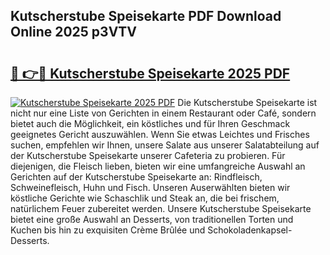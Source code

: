 ## Kutscherstube Speisekarte PDF Download Online 2025 p3VTV

# <h2><a href="http://gc76bm.nevu.top/?p=Kutscherstube+Speisekarte">🔗 👉🔴 Kutscherstube Speisekarte 2025 PDF</a></h2>

[![Kutscherstube Speisekarte 2025 PDF](https://i.imgur.com/dBaPXMq.png)](http://gc76bm.nevu.top/?p=Kutscherstube+Speisekarte)
Die Kutscherstube Speisekarte ist nicht nur eine Liste von Gerichten in einem Restaurant oder Café, sondern bietet auch die Möglichkeit, ein köstliches und für Ihren Geschmack geeignetes Gericht auszuwählen. Wenn Sie etwas Leichtes und Frisches suchen, empfehlen wir Ihnen, unsere Salate aus unserer Salatabteilung auf der Kutscherstube Speisekarte unserer Cafeteria zu probieren. Für diejenigen, die Fleisch lieben, bieten wir eine umfangreiche Auswahl an Gerichten auf der Kutscherstube Speisekarte an: Rindfleisch, Schweinefleisch, Huhn und Fisch. Unseren Auserwählten bieten wir köstliche Gerichte wie Schaschlik und Steak an, die bei frischem, natürlichem Feuer zubereitet werden. Unsere Kutscherstube Speisekarte bietet eine große Auswahl an Desserts, von traditionellen Torten und Kuchen bis hin zu exquisiten Crème Brûlée und Schokoladenkapsel-Desserts.
